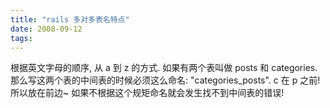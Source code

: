 ```yaml
---
title: "rails 多对多表名特点"
date: 2008-09-12
tags:
---
```


根据英文字母的顺序, 从 a 到 z 的方式. 如果有两个表叫做 posts 和 categories. 那么写这两个表的中间表的时候必须这么命名: "categories_posts". c 在 p 之前! 所以放在前边~ 如果不根据这个规矩命名就会发生找不到中间表的错误!

